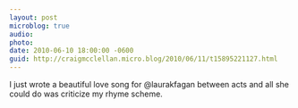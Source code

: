 ```yaml
---
layout: post
microblog: true
audio: 
photo: 
date: 2010-06-10 18:00:00 -0600
guid: http://craigmcclellan.micro.blog/2010/06/11/t15895221127.html
---
```

I just wrote a beautiful love song for @laurakfagan between acts and all she could do was criticize my rhyme scheme.

